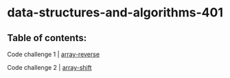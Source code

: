 # data-structures-and-algorithms-401

## Table of contents:

Code challenge 1 | [array-reverse](https://github.com/marah-401-advanced-javascript/data-structures-and-algorithms-401/pull/1)

Code challenge 2 | [array-shift](https://github.com/marah-401-advanced-javascript/data-structures-and-algorithms-401/pull/2)
